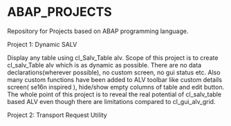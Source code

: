 # ABAP_PROJECTS
Repository for Projects based on ABAP programming language.

Project 1: Dynamic SALV

Display any table using cl_Salv_Table alv. Scope of this project is to create cl_salv_Table alv which is
as dynamic as possible. There are no data declarations(wherever possible), no custom screen, no gui status etc.
Also many custom functions have been added to ALV toolbar like custom details screen( se16n inspired ), 
hide/show empty columns of table and edit button. The whole point of this project is to reveal the real potential of 
cl_salv_table based ALV even though there are limitations compared to cl_gui_alv_grid.

Project 2: Transport Request Utility
